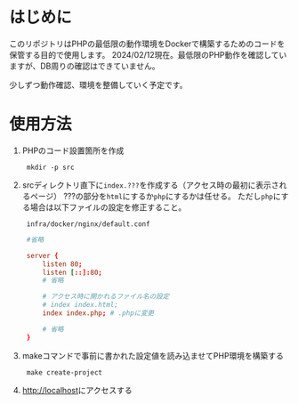 # はじめに
このリポジトリはPHPの最低限の動作環境をDockerで構築するためのコードを保管する目的で使用します。
2024/02/12現在。最低限のPHP動作を確認していますが、DB周りの確認はできていません。

少しずつ動作確認、環境を整備していく予定です。

# 使用方法

1. PHPのコード設置箇所を作成

    ```shell
     mkdir -p src
    ```

2. srcディレクトリ直下に`index.???`を作成する（アクセス時の最初に表示されるページ）
???の部分を`html`にするか`php`にするかは任せる。
ただし`php`にする場合は以下ファイルの設定を修正すること。

    ```plaintext
     infra/docker/nginx/default.conf
    ```

    ```conf
     #省略

     server {
         listen 80;
         listen [::]:80;
         # 省略

         # アクセス時に開かれるファイル名の設定
         # index index.html;
         index index.php; # .phpに変更

         # 省略
     }
    ```

3. makeコマンドで事前に書かれた設定値を読み込ませてPHP環境を構築する
    ```shell
     make create-project
    ```

4. [http://localhost](http://localhost)にアクセスする

